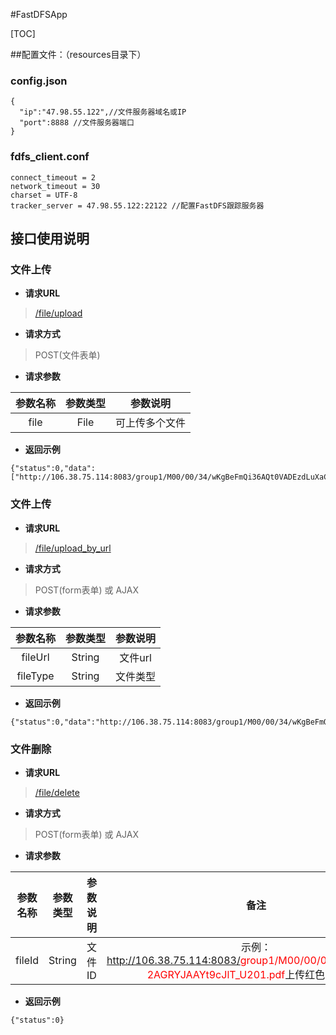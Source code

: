 #FastDFSApp

[TOC]

##配置文件：（resources目录下）

### config.json

```
{
  "ip":"47.98.55.122",//文件服务器域名或IP
  "port":8888 //文件服务器端口
}
```
### fdfs_client.conf

```
connect_timeout = 2
network_timeout = 30
charset = UTF-8
tracker_server = 47.98.55.122:22122 //配置FastDFS跟踪服务器
```


## 接口使用说明

### **文件上传**

- **请求URL**
> [/file/upload]()

- **请求方式**
> POST(文件表单)

- **请求参数**
>
|参数名称|参数类型|参数说明|
|:----:|:----:|:----:|
|file|File|可上传多个文件|

- **返回示例**
>
```
{"status":0,"data":["http://106.38.75.114:8083/group1/M00/00/34/wKgBeFmQi36AQt0VADEzdLuXaCQ748.pdf"]}
```

### **文件上传**

- **请求URL**
> [/file/upload_by_url]()

- **请求方式**
> POST(form表单) 或 AJAX

- **请求参数**
>
|参数名称|参数类型|参数说明|
|:----:|:----:|:----:|
|fileUrl|String|文件url|
|fileType|String|文件类型|

- **返回示例**
>
```
{"status":0,"data":"http://106.38.75.114:8083/group1/M00/00/34/wKgBeFmQi36AQt0VADEzdLuXaCQ748.pdf"}
```

### **文件删除**

- **请求URL**
> [/file/delete]()

- **请求方式**
> POST(form表单) 或 AJAX

- **请求参数**
>
|参数名称|参数类型|参数说明|备注|
|:----:|:----:|:----:|:----:|
|fileId|String|文件ID|示例：http://106.38.75.114:8083/<span style="color:red;">group1/M00/00/00/wKgB3FmN3-2AGRYJAAYt9cJlT_U201.pdf</span>上传红色字体部分 |

- **返回示例**
>
```
{"status":0}
```


